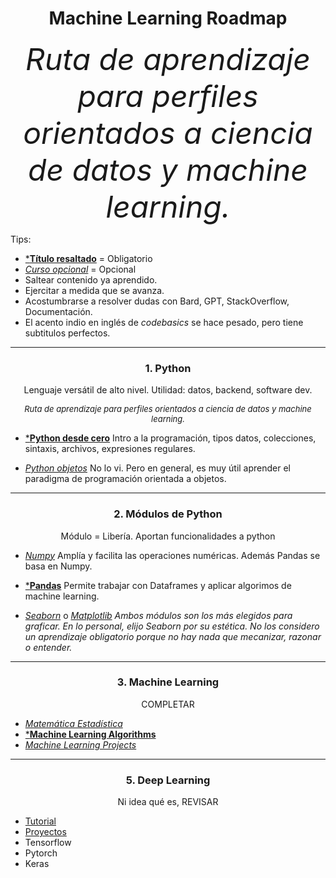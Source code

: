 <h1 align='center'>Machine Learning Roadmap</h1>
<p align='center'><font size="10"><em>Ruta de aprendizaje para perfiles orientados a ciencia de datos y machine learning.</em></font></p>

Tips:
- [***Título resaltado**]() = Obligatorio
- [*Curso opcional*]() = Opcional
- Saltear contenido ya aprendido.
- Ejercitar a medida que se avanza.
- Acostumbrarse a resolver dudas con Bard, GPT, StackOverflow, Documentación.
- El acento indio en inglés de *codebasics* se hace pesado, pero tiene subtitulos perfectos.

<hr>
<h3 align='center'>1. Python</h2>
<p align='center'>Lenguaje versátil de alto nivel. Utilidad: datos, backend, software dev.</p>
<p align='center'><font size="2"><em>Ruta de aprendizaje para perfiles orientados a ciencia de datos y machine learning.</em></font></p>

- [***Python desde cero**](https://youtu.be/nKPbfIU442g?si=7K1FnMw_VqU6Cp0t)
Intro a la programación, tipos datos, colecciones, sintaxis, archivos, expresiones regulares.

- [*Python objetos*](https://youtu.be/HtKqSJX7VoM?si=TMJma4HQQUcUw8Af)
No lo vi. Pero en general, es muy útil aprender el paradigma de programación orientada a objetos.

<hr>
<h3 align='center'>2. Módulos de Python</h3>
<p align='center'>Módulo = Libería. Aportan funcionalidades a python</p>

- [*Numpy*](https://www.youtube.com/playlist?list=PLeo1K3hjS3uset9zIVzJWqplaWBiacTEU)
Amplía y facilita las operaciones numéricas. Además Pandas se basa en Numpy.

- [***Pandas**](https://www.youtube.com/playlist?list=PLeo1K3hjS3uuASpe-1LjfG5f14Bnozjwy)
Permite trabajar con Dataframes y aplicar algorimos de machine learning.

- [*Seaborn*](https://www.youtube.com/playlist?list=PLeo1K3hjS3uuASpe-1LjfG5f14Bnozjwy) o [*Matplotlib*](https://www.youtube.com/playlist?list=PLeo1K3hjS3uuASpe-1LjfG5f14Bnozjwy)
*Ambos módulos son los más elegidos para graficar. En lo personal, elijo Seaborn por su estética.
No los considero un aprendizaje obligatorio porque no hay nada que mecanizar, razonar o entender.*

<hr>
<h3 align='center'>3. Machine Learning</h3>
<p align='center'>COMPLETAR</p>

- [*Matemática Estadística*](https://www.youtube.com/playlist?list=PLeo1K3hjS3uuKaU2nBDwr6zrSOTzNCs0l)
- [***Machine Learning Algorithms**](https://www.youtube.com/playlist?list=PLeo1K3hjS3uvCeTYTeyfe0-rN5r8zn9rw)
- [*Machine Learning Projects*](https://www.youtube.com/playlist?list=PLeo1K3hjS3ut2o1ay5Dqh-r1kq6ZU8W0M)

<hr>
<h3 align='center'>5. Deep Learning</h3>
<p align='center'>Ni idea qué es, REVISAR</p>

- [Tutorial](https://www.youtube.com/playlist?list=PLeo1K3hjS3uu7CxAacxVndI4bE_o3BDtO)
- [Proyectos](https://www.youtube.com/playlist?list=PLeo1K3hjS3utJFNGyBpIvjWgSDY0eOE8S)
- Tensorflow
- Pytorch
- Keras














